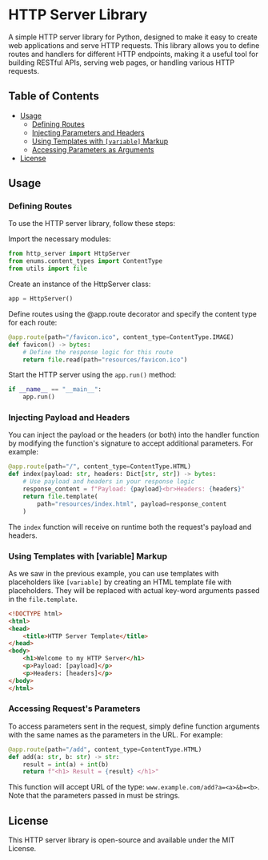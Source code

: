 # HTTP Server Library

A simple HTTP server library for Python, designed to make it easy to create web applications and serve HTTP requests. This library allows you to define routes and handlers for different HTTP endpoints, making it a useful tool for building RESTful APIs, serving web pages, or handling various HTTP requests.

## Table of Contents

- [Usage](#usage)
  - [Defining Routes](#defining-routes)
  - [Injecting Parameters and Headers](#injecting-parameters-and-headers)
  - [Using Templates with `[variable]` Markup](#using-templates-with-variable-markup)
  - [Accessing Parameters as Arguments](#accessing-parameters-as-arguments)
- [License](#license)

## Usage
### Defining Routes
To use the HTTP server library, follow these steps:

Import the necessary modules:

```python
from http_server import HttpServer
from enums.content_types import ContentType
from utils import file
```
Create an instance of the HttpServer class:

```python
app = HttpServer()
```

Define routes using the @app.route decorator and specify the content type for each route:

```python
@app.route(path="/favicon.ico", content_type=ContentType.IMAGE)
def favicon() -> bytes:
    # Define the response logic for this route
    return file.read(path="resources/favicon.ico")
```

Start the HTTP server using the `app.run()` method:

```python
if __name__ == "__main__":
    app.run()
```

### Injecting Payload and Headers
You can inject the payload or the headers (or both) into the handler function by modifying the function's signature to accept additional parameters. For example:

```python
@app.route(path="/", content_type=ContentType.HTML)
def index(payload: str, headers: Dict[str, str]) -> bytes:
    # Use payload and headers in your response logic
    response_content = f"Payload: {payload}<br>Headers: {headers}"
    return file.template(
        path="resources/index.html", payload=response_content
    )
```

The `index` function will receive on runtime both the request's payload and headers.

### Using Templates with [variable] Markup
As we saw in the previous example, you can use templates with placeholders like `[variable]` by creating an HTML template file with placeholders. They will be replaced with actual key-word arguments passed in the `file.template`.

```html
<!DOCTYPE html>
<html>
<head>
    <title>HTTP Server Template</title>
</head>
<body>
    <h1>Welcome to my HTTP Server</h1>
    <p>Payload: [payload]</p>
    <p>Headers: [headers]</p>
</body>
</html>
```
### Accessing Request's Parameters
To access parameters sent in the request, simply define function arguments with the same names as the parameters in the URL. For example:

```python
@app.route(path="/add", content_type=ContentType.HTML)
def add(a: str, b: str) -> str:
    result = int(a) + int(b)
    return f"<h1> Result = {result} </h1>"
```
This function will accept URL of the type: `www.example.com/add?a=<a>&b=<b>`. Note that the parameters passed in must be strings.

## License
This HTTP server library is open-source and available under the MIT License.